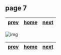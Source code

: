 ## page 7

| [prev](./page_6.md) |  [home](../README.md) | [next](./page_8.md) |
|---------------------|-----------------------|---------------------|

![img](../images/photo_7.jpg)

| [prev](./page_6.md) |  [home](../README.md) | [next](./page_8.md) |
|---------------------|-----------------------|---------------------|

